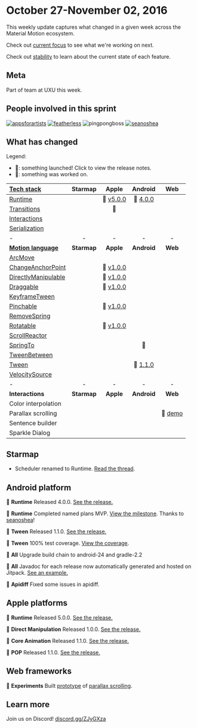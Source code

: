 # October 27-November 02, 2016

This weekly update captures what changed in a given week across the Material Motion ecosystem.

Check out [current focus](current_focus.md) to see what we're working on next.

Check out [stability](stability.md) to learn about the current state of each feature.

## Meta

Part of team at UXU this week.

## People involved in this sprint

[![appsforartists](https://avatars0.githubusercontent.com/u/926648?v=3&s=100)](https://github.com/appsforartists)
[![featherless](https://avatars0.githubusercontent.com/u/45670?v=3&s=100)](https://github.com/jverkoey)
![pingpongboss](https://avatars0.githubusercontent.com/u/719914?v=3&s=100)
[![seanoshea](https://avatars0.githubusercontent.com/u/97601?v=3&s=100)](https://github.com/seanoshea)

## What has changed

Legend:

- 🎉: something launched! Click to view the release notes.
- 📝: something was worked on.

| [Tech stack](https://material-motion.gitbooks.io/material-motion-starmap/content/specifications/#tech-stack)    | Starmap | Apple | Android | Web |
|:--------------|:-------:|:-----:|:-------:|:---:|
| [Runtime](https://material-motion.gitbooks.io/material-motion-starmap/content/specifications/runtime/)       | &nbsp; | 🎉 [v5.0.0](https://github.com/material-motion/material-motion-runtime-objc/releases/tag/v5.0.0) | 🎉 [4.0.0](https://github.com/material-motion/material-motion-runtime-android/releases/tag/4.0.0) | &nbsp;  |
| [Transitions](https://material-motion.gitbooks.io/material-motion-starmap/content/specifications/transitions.html)   | &nbsp;  | 📝  | &nbsp; | &nbsp; |
| [Interactions](https://material-motion.gitbooks.io/material-motion-starmap/content/specifications/interactions.html)  | &nbsp; | &nbsp; | &nbsp; | &nbsp; |
| [Serialization](https://material-motion.gitbooks.io/material-motion-starmap/content/specifications/serialization.html) | &nbsp; | &nbsp; | &nbsp; | &nbsp; |
| - | - | - | - | - |
| **[Motion language](https://material-motion.gitbooks.io/material-motion-starmap/content/specifications/motion-family.html)**       | **Starmap** | **Apple**  | **Android** | **Web**    |
| [ArcMove](https://material-motion.gitbooks.io/material-motion-starmap/content/specifications/plans/ArcMove.html)             | &nbsp; | &nbsp; | &nbsp; | &nbsp; |
| [ChangeAnchorPoint](https://material-motion.gitbooks.io/material-motion-starmap/content/specifications/plans/ChangeAnchorPoint.html)   | &nbsp; | 🎉 [v1.0.0](https://github.com/material-motion/material-motion-family-direct-manipulation-swift/releases/tag/v1.0.0) | &nbsp; | &nbsp; |
| [DirectlyManipulable](https://material-motion.gitbooks.io/material-motion-starmap/content/specifications/plans/DirectlyManipulable.html) | &nbsp; | 🎉 [v1.0.0](https://github.com/material-motion/material-motion-family-direct-manipulation-swift/releases/tag/v1.0.0) | &nbsp; | &nbsp; |
| [Draggable](https://material-motion.gitbooks.io/material-motion-starmap/content/specifications/plans/Draggable.html)           | &nbsp; | 🎉 [v1.0.0](https://github.com/material-motion/material-motion-family-direct-manipulation-swift/releases/tag/v1.0.0) | &nbsp; | &nbsp; |
| [KeyframeTween](https://material-motion.gitbooks.io/material-motion-starmap/content/specifications/plans/KeyframeTween.html)       | &nbsp; | &nbsp; | &nbsp; | &nbsp; |
| [Pinchable](https://material-motion.gitbooks.io/material-motion-starmap/content/specifications/plans/Pinchable.html)           | &nbsp; | 🎉 [v1.0.0](https://github.com/material-motion/material-motion-family-direct-manipulation-swift/releases/tag/v1.0.0) | &nbsp; | &nbsp; |
| [RemoveSpring](https://material-motion.gitbooks.io/material-motion-starmap/content/specifications/plans/RemoveSpring.html)        | &nbsp; | &nbsp; | &nbsp; | &nbsp; |
| [Rotatable](https://material-motion.gitbooks.io/material-motion-starmap/content/specifications/plans/Rotatable.html)           | &nbsp; | 🎉 [v1.0.0](https://github.com/material-motion/material-motion-family-direct-manipulation-swift/releases/tag/v1.0.0) | &nbsp; | &nbsp; |
| [ScrollReactor](https://material-motion.gitbooks.io/material-motion-starmap/content/specifications/plans/ScrollReactor.html)       | &nbsp; | &nbsp; | &nbsp; | &nbsp; |
| [SpringTo](https://material-motion.gitbooks.io/material-motion-starmap/content/specifications/plans/SpringTo.html)            | &nbsp; | &nbsp; | 📝 | &nbsp; |
| [TweenBetween](https://material-motion.gitbooks.io/material-motion-starmap/content/specifications/plans/TweenBetween.html)        | &nbsp; | &nbsp; | &nbsp; | &nbsp; |
| [Tween](https://material-motion.gitbooks.io/material-motion-starmap/content/specifications/plans/Tween.html)               | &nbsp; | &nbsp; | 🎉 [1.1.0](https://github.com/material-motion/material-motion-family-tween-android/releases/tag/1.1.0) | &nbsp; |
| [VelocitySource](https://material-motion.gitbooks.io/material-motion-starmap/content/specifications/plans/VelocitySource.html)      | &nbsp; | &nbsp; | &nbsp; | &nbsp; |
| - | - | - | - | - |
| **Interactions** | **Starmap** | **Apple** | **Android** | **Web** |
|  Color interpolation | &nbsp; | &nbsp; |  &nbsp; | &nbsp; |
|  Parallax scrolling | &nbsp; | &nbsp; |  &nbsp; | 🎉 [demo](https://material-motion.appspot.com/static/parallax/index.html) |
|  Sentence builder | &nbsp; | &nbsp; |  &nbsp; | &nbsp; |
|  Sparkle Dialog | &nbsp; | &nbsp; |  &nbsp; | &nbsp; |

## Starmap

- Scheduler renamed to Runtime. [Read the thread](https://groups.google.com/forum/#!topic/material-motion/FNULoSyqEOo).

## Android platform

🎉 **Runtime** Released 4.0.0. [See the release.](https://github.com/material-motion/material-motion-runtime-android/releases/tag/4.0.0)

🎉 **Runtime** Completed named plans MVP. [View the milestone](https://github.com/material-motion/material-motion-runtime-android/milestone/5). Thanks to [seanoshea](https://github.com/seanoshea)!

🎉 **Tween** Released 1.1.0. [See the release.](https://github.com/material-motion/material-motion-family-tween-android/releases/tag/1.1.0)

🎉 **Tween** 100% test coverage. [View the coverage](https://codecov.io/gh/material-motion/material-motion-family-tween-android).

🎉 **All** Upgrade build chain to android-24 and gradle-2.2

🎉 **All** Javadoc for each release now automatically generated and hosted on Jitpack. [See an example.](https://jitpack.io/com/github/material-motion/material-motion-runtime-android/4.0.0/javadoc/)

📝 **Apidiff** Fixed some issues in apidiff.

## Apple platforms

🎉 **Runtime** Released 5.0.0. [See the release.](https://github.com/material-motion/material-motion-runtime-objc/releases/tag/v5.0.0)

🎉 **Direct Manipulation** Released 1.0.0. [See the release.](https://github.com/material-motion/material-motion-family-direct-manipulation-swift/releases/tag/v1.0.0)

🎉 **Core Animation** Released 1.1.0. [See the release.](https://github.com/material-motion/material-motion-family-coreanimation-swift/releases/tag/v1.1.0)

🎉 **POP** Released 1.1.0. [See the release.](https://github.com/material-motion/material-motion-family-pop-swift/releases/tag/v1.1.0)

## Web frameworks

🎉 **Experiments** Built [prototype](https://material-motion.appspot.com/static/parallax/index.html) of [parallax scrolling](https://github.com/material-motion/material-motion-experiments-js/commit/b422d4cfa5c0662920faa38ea78459cda94480ce).

## Learn more

Join us on Discord! [discord.gg/ZJyGXza](https://discord.gg/ZJyGXza)


